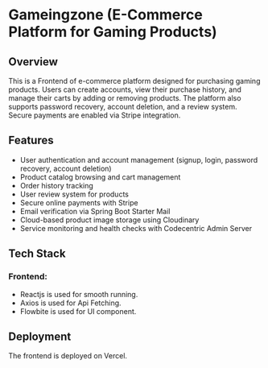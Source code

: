 
# Gameingzone  (E-Commerce Platform for Gaming Products)

## Overview

This is a Frontend of  e-commerce platform designed for purchasing gaming products. Users can create accounts, view their purchase history, and manage their carts by adding or removing products. The platform also supports password recovery, account deletion, and a review system. Secure payments are enabled via Stripe integration.

## Features

- User authentication and account management (signup, login, password recovery, account deletion)
- Product catalog browsing and cart management
- Order history tracking
- User review system for products
- Secure online payments with Stripe
- Email verification via Spring Boot Starter Mail
- Cloud-based product image storage using Cloudinary
- Service monitoring and health checks with Codecentric Admin Server

## Tech Stack

### Frontend:
- Reactjs is used for smooth running.
- Axios is used for Api Fetching.
- Flowbite is used for UI component.


## Deployment

The frontend is deployed on Vercel.


